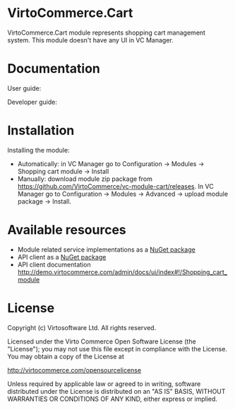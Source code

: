 # VirtoCommerce.Cart
VirtoCommerce.Cart module represents shopping cart management system. This module doesn't have any UI in VC Manager. 

# Documentation
User guide:

Developer guide:

# Installation
Installing the module:
* Automatically: in VC Manager go to Configuration -> Modules -> Shopping cart module -> Install
* Manually: download module zip package from https://github.com/VirtoCommerce/vc-module-cart/releases. In VC Manager go to Configuration -> Modules -> Advanced -> upload module package -> Install.

# Available resources
* Module related service implementations as a <a href="https://www.nuget.org/packages/VirtoCommerce.CartModule.Data" target="_blank">NuGet package</a>
* API client as a <a href="https://www.nuget.org/packages/VirtoCommerce.CartModule.Client" target="_blank">NuGet package</a>
* API client documentation http://demo.virtocommerce.com/admin/docs/ui/index#!/Shopping_cart_module

# License
Copyright (c) Virtosoftware Ltd.  All rights reserved.

Licensed under the Virto Commerce Open Software License (the "License"); you
may not use this file except in compliance with the License. You may
obtain a copy of the License at

http://virtocommerce.com/opensourcelicense

Unless required by applicable law or agreed to in writing, software
distributed under the License is distributed on an "AS IS" BASIS,
WITHOUT WARRANTIES OR CONDITIONS OF ANY KIND, either express or
implied.
